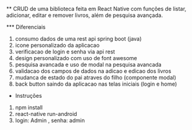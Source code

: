 ** CRUD de uma biblioteca feita em React Native com funções de listar, adicionar, editar e remover livros, além de pesquisa avançada.

*** Diferenciais

1) consumo dados de uma rest api spring boot (java)
2) icone personalizado da aplicacao
3) verificacao de login e senha via api rest
4) design personalizado com uso de font awesome
5) pesquisa avancada e uso de modal na pesquisa avancada
6) validacao dos campos de dados na adicao e edicao dos livros
7) mudanca de estado do pai atraves do filho (componente modal)
8) back button saindo da aplicacao nas telas iniciais (login e home)

* Instruções

1) npm install
2) react-native run-android
3) login: Admin , senha: admin
